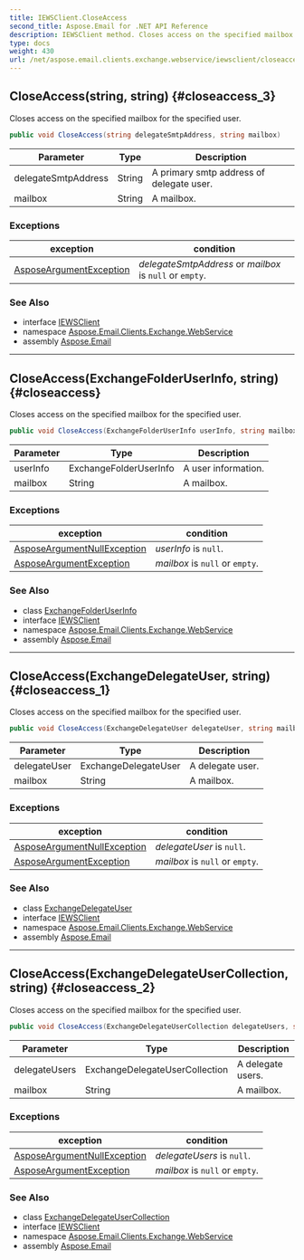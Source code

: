 ```yaml
---
title: IEWSClient.CloseAccess
second_title: Aspose.Email for .NET API Reference
description: IEWSClient method. Closes access on the specified mailbox for the specified user
type: docs
weight: 430
url: /net/aspose.email.clients.exchange.webservice/iewsclient/closeaccess/
---
```

## CloseAccess(string, string) {#closeaccess_3}

Closes access on the specified mailbox for the specified user.

```csharp
public void CloseAccess(string delegateSmtpAddress, string mailbox)
```

| Parameter | Type | Description |
| --- | --- | --- |
| delegateSmtpAddress | String | A primary smtp address of delegate user. |
| mailbox | String | A mailbox. |

### Exceptions

| exception | condition |
| --- | --- |
| [AsposeArgumentException](../../../aspose.email/asposeargumentexception/) | *delegateSmtpAddress* or *mailbox* is `null` or `empty`. |

### See Also

* interface [IEWSClient](../)
* namespace [Aspose.Email.Clients.Exchange.WebService](../../iewsclient/)
* assembly [Aspose.Email](../../../)

---

## CloseAccess(ExchangeFolderUserInfo, string) {#closeaccess}

Closes access on the specified mailbox for the specified user.

```csharp
public void CloseAccess(ExchangeFolderUserInfo userInfo, string mailbox)
```

| Parameter | Type | Description |
| --- | --- | --- |
| userInfo | ExchangeFolderUserInfo | A user information. |
| mailbox | String | A mailbox. |

### Exceptions

| exception | condition |
| --- | --- |
| [AsposeArgumentNullException](../../../aspose.email/asposeargumentnullexception/) | *userInfo* is `null`. |
| [AsposeArgumentException](../../../aspose.email/asposeargumentexception/) | *mailbox* is `null` or `empty`. |

### See Also

* class [ExchangeFolderUserInfo](../../../aspose.email.clients.exchange/exchangefolderuserinfo/)
* interface [IEWSClient](../)
* namespace [Aspose.Email.Clients.Exchange.WebService](../../iewsclient/)
* assembly [Aspose.Email](../../../)

---

## CloseAccess(ExchangeDelegateUser, string) {#closeaccess_1}

Closes access on the specified mailbox for the specified user.

```csharp
public void CloseAccess(ExchangeDelegateUser delegateUser, string mailbox)
```

| Parameter | Type | Description |
| --- | --- | --- |
| delegateUser | ExchangeDelegateUser | A delegate user. |
| mailbox | String | A mailbox. |

### Exceptions

| exception | condition |
| --- | --- |
| [AsposeArgumentNullException](../../../aspose.email/asposeargumentnullexception/) | *delegateUser* is `null`. |
| [AsposeArgumentException](../../../aspose.email/asposeargumentexception/) | *mailbox* is `null` or `empty`. |

### See Also

* class [ExchangeDelegateUser](../../exchangedelegateuser/)
* interface [IEWSClient](../)
* namespace [Aspose.Email.Clients.Exchange.WebService](../../iewsclient/)
* assembly [Aspose.Email](../../../)

---

## CloseAccess(ExchangeDelegateUserCollection, string) {#closeaccess_2}

Closes access on the specified mailbox for the specified user.

```csharp
public void CloseAccess(ExchangeDelegateUserCollection delegateUsers, string mailbox)
```

| Parameter | Type | Description |
| --- | --- | --- |
| delegateUsers | ExchangeDelegateUserCollection | A delegate users. |
| mailbox | String | A mailbox. |

### Exceptions

| exception | condition |
| --- | --- |
| [AsposeArgumentNullException](../../../aspose.email/asposeargumentnullexception/) | *delegateUsers* is `null`. |
| [AsposeArgumentException](../../../aspose.email/asposeargumentexception/) | *mailbox* is `null` or `empty`. |

### See Also

* class [ExchangeDelegateUserCollection](../../exchangedelegateusercollection/)
* interface [IEWSClient](../)
* namespace [Aspose.Email.Clients.Exchange.WebService](../../iewsclient/)
* assembly [Aspose.Email](../../../)


